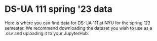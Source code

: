 # DS-UA 111 spring '23 data

Here is where you can find data for DS-UA 111 at NYU for the spring '23 semester. We recommend downloading the dataset you wish to use as a .csv and uploading it to your JupyterHub.

